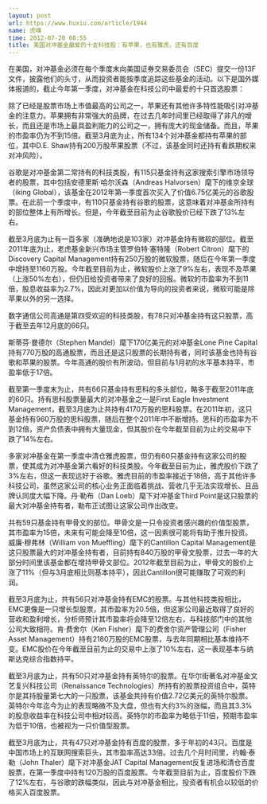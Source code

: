 ```yaml
---
layout: post
url: https://www.huxiu.com/article/1944
name: 虎嗅
time: 2012-07-20 08:55
title: 美国对冲基金最爱的十支科技股：有苹果，也有雅虎，还有百度
---
```

在美国，对冲基金必须在每个季度末向美国证券交易委员会（SEC）提交一份13F文件，披露他们的头寸，从而投资者能按季度追踪这些基金的活动。以下是国外媒体报道的，截止今年第一季度，对冲基金在科技公司中最爱的十只首选股票：

除了已经是股票市场上市值最高的公司之一，苹果还有其他许多特性能吸引对冲基金的注意力。苹果拥有非常强大的品牌，在过去几年时间里已经取得了非凡的增长，而且还是市场上最具盈利能力的公司之一，拥有庞大的现金储备。而且，苹果的市盈率仍为不到15倍。截至3月底为止，所有134个对冲基金都持有苹果的部位，其中D.E. Shaw持有200万股苹果股票（不过，该基金同时还持有看跌期权来对冲风险）。

谷歌是对冲基金第二常持有的科技类股，有115只基金持有这家搜索引擎市场领导者的股票，其中包括安德里斯·哈尔沃森（Andreas Halvorsen）麾下的维京全球（iking Global），该基金在2012年第一季度首次买入了价值6.75亿美元的谷歌股票。在此前一个季度中，有110只基金持有谷歌的股票，这意味着对冲基金所持有的部位整体上有所增长。但是，今年截至目前为止谷歌股价已经下跌了13%左右。

截至3月底为止有一百多家（准确地说是103家）对冲基金持有微软的部位。截至2011年底为止，老虎基金新兴市场主管罗伯特·塞特隆（Robert Citron）麾下的Discovery Capital Management持有250万股的微软股票，随后在今年第一季度中增持至1160万股。今年截至目前为止，微软股价上涨了9%左右，表现不及苹果（上涨50%左右），但仍旧给投资者带来了良好的回报。微软的市盈率为不到11倍，股息收益率为2.7%，因此对更加以价值为导向的投资者来说，微软可能是除苹果以外的另一选择。

数字通信公司高通是第四受欢迎的科技类股，有78只对冲基金持有这只股票，高于截至去年12月底的66只。

斯蒂芬·曼德尔（Stephen Mandel）麾下170亿美元的对冲基金Lone Pine Capital持有770万股的高通股票，而且还是这只股票的长期持有者，同时该基金也持有谷歌和苹果的股票。今年高通的股价有所波动，但目前与1月初的水平基本持平，市盈率低于17倍。

截至第一季度末为止，共有66只基金持有思科的多头部位，略多于截至2011年底的60只。持有思科股票量最大的对冲基金之一是First Eagle Investment Management，截至3月底为止共持有4170万股的思科股票。在2011年初，这只基金持有960万股的思科股票，随后在整个2011年中不断增持。思科的市盈率为不到12倍，资产负债表中拥有大量现金，但其股价在今年截至目前为止的交易中下跌了14%左右。

多家对冲基金在第一季度中清仓雅虎股票，但仍有60只基金持有这家公司的股票，使其成为对冲基金第六看好的科技类股。今年截至目前为止，雅虎股价下跌了3%左右，但这一表现远好于谷歌。雅虎目前的市盈率接近于18倍，高于其他许多科技公司，虽然这家公司的核心业务正面临着挑战、营收几乎无法实现增长、且品牌认同度大幅下降。丹·勒布（Dan Loeb）麾下对冲基金Third Point是这只股票的最大对冲基金持有者，勒布正试图让这家公司作出改变。

共有59只基金持有甲骨文的部位。甲骨文是一只令投资者感兴趣的价值型股票，其市盈率为15倍，未来有可能会降至10倍，这一因素很可能将有助于推升投资。威廉·穆弗林（William von Mueffling）麾下的Cantillon Capital Management是这只股票最大的对冲基金持有者，目前持有840万股的甲骨文股票，过去一年的大部分时间里该基金都在增持甲骨文部位。2012年截至目前为止，甲骨文的股价上涨了11%（但与3月底相比则基本持平），因此Cantillon很可能赚取了可观的利润。

截至3月底为止，共有56只对冲基金持有EMC的股票。与其他科技类股相比，EMC更像是一只增长型股票，其市盈率为20.5倍，但这家公司最近取得了良好的营收和盈利增长，分析师预计其市盈率将会降至12倍左右，与科技部门中的其他公司大致相符。肯·费舍尔（Ken Fisher）麾下的费舍尔资产管理公司（Fisher Asset Management）持有2180万股的EMC股票，与去年同期相比基本维持不变。EMC股价在今年截至目前为止的交易中上涨了10%左右，这一表现基本与纳斯达克综合指数持平。

截至3月底为止，共有50只对冲基金持有英特尔的股票。在华尔街著名对冲基金文艺复兴科技公司（Renaissance Technologies）所持有的股票投资组合中，英特尔是其持股量第七大的一只股票，该基金共持有价值2.72亿美元的英特尔股票。英特尔今年迄今为止的表现略微不及大盘，但也有大约3%的涨幅，而且其3.3%的股息收益率在科技公司中相对较高。英特尔的市盈率为略低于11倍，预期市盈率为低于10倍，也被视为一只价值型股票。

截至3月底为止，共有47只对冲基金持有百度的股票，多于年初的43只。百度是中国市场上的互联网搜索巨头，其市盈率高达33倍。过去几个月时间里，约翰·泰勒（John Thaler）麾下对冲基金JAT Capital Management反复进场和清仓百度股票，在第一季度中持有120万股的百度股票。今年截至目前为止，百度股价下跌了12%左右，与谷歌的跌幅类似，因此与对冲基金相比，投资者有机会以较低的价格买入百度股票。

